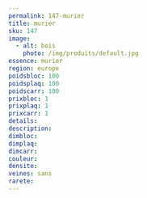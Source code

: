 ```yaml
---
permalink: 147-murier
title: murier
sku: 147
image: 
  - alt: bois
    photo: /img/produits/default.jpg
essence: murier
region: europe
poidsbloc: 100
poidsplaq: 100
poidscarr: 100
prixbloc: 1
prixplaq: 1
prixcarr: 1
details: 
description: 
dimbloc: 
dimplaq: 
dimcarr: 
couleur: 
densite: 
veines: sans
rarete: 
---
```

